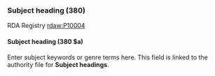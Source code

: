 ### Subject heading (380)

RDA Registry [rdaw:P10004](http://www.rdaregistry.info/Elements/w/#P10004)

#### Subject heading (380 $a)

Enter subject keywords or genre terms here. This field is linked to the authority file for **Subject headings**.
